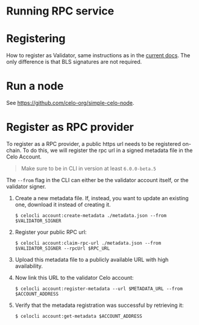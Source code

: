 # Running RPC service

# Registering

How to register as Validator, same instructions as in the [current docs](https://docs.celo.org/network/mainnet/run-validator#registering-as-a-validator). The only  difference is that BLS signatures are not required.

# Run a node

See https://github.com/celo-org/simple-celo-node.

# Register as RPC provider

To register as a RPC provider, a public https url needs to be registered on-chain. To do this, we will register the rpc url in a signed metadata file in the Celo Account.

> Make sure to be in CLI in version at least `6.0.0-beta.5`
> 
The `--from`  flag in the CLI can either be the validator account itself, or the validator signer. 

1. Create a new metadata file. If, instead, you want to update an existing one, download it instead of creating it.

    `$ celocli account:create-metadata ./metadata.json --from $VALIDATOR_SIGNER`

2. Register your public RPC url:

    `$ celocli account:claim-rpc-url ./metadata.json --from $VALIDATOR_SIGNER --rpcUrl $RPC_URL`

3. Upload this metadata file to a publicly available URL with high availability.
4. Now link this URL to the validator Celo account:

    `$ celocli account:register-metadata --url $METADATA_URL --from $ACCOUNT_ADDRESS` 

5. Verify that the metadata registration was successful by retrieving it:

    `$ celocli account:get-metadata $ACCOUNT_ADDRESS`
